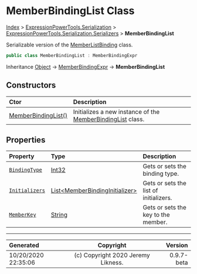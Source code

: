 ﻿# MemberBindingList Class

[Index](../index.md) > [ExpressionPowerTools.Serialization](ExpressionPowerTools.Serialization.a.md) > [ExpressionPowerTools.Serialization.Serializers](ExpressionPowerTools.Serialization.Serializers.n.md) > **MemberBindingList**

Serializable version of the [MemberListBinding](https://docs.microsoft.com/dotnet/api/system.linq.expressions.memberlistbinding) class.

```csharp
public class MemberBindingList : MemberBindingExpr
```

Inheritance [Object](https://docs.microsoft.com/dotnet/api/system.object) → [MemberBindingExpr](ExpressionPowerTools.Serialization.Serializers.MemberBindingExpr.cs.md) → **MemberBindingList**

## Constructors

| Ctor | Description |
| :-- | :-- |
| [MemberBindingList()](ExpressionPowerTools.Serialization.Serializers.MemberBindingList.ctor.md#memberbindinglist) | Initializes a new instance of the [MemberBindingList](ExpressionPowerTools.Serialization.Serializers.MemberBindingList.cs.md) class. |
## Properties

| Property | Type | Description |
| :-- | :-- | :-- |
| [`BindingType`](ExpressionPowerTools.Serialization.Serializers.MemberBindingList.BindingType.prop.md) | [Int32](https://docs.microsoft.com/dotnet/api/system.int32) | Gets or sets the binding type. |
| [`Initializers`](ExpressionPowerTools.Serialization.Serializers.MemberBindingList.Initializers.prop.md) | [List&lt;MemberBindingInitializer>](https://docs.microsoft.com/dotnet/api/system.collections.generic.list-1) | Gets or sets the list of initializers. |
| [`MemberKey`](ExpressionPowerTools.Serialization.Serializers.MemberBindingList.MemberKey.prop.md) | [String](https://docs.microsoft.com/dotnet/api/system.string) | Gets or sets the key to the member. |


---

| Generated | Copyright | Version |
| :-- | :-: | --: |
| 10/20/2020 22:35:06 | (c) Copyright 2020 Jeremy Likness. | 0.9.7-beta |
